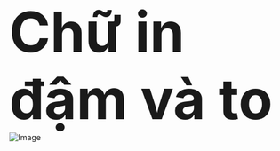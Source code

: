 <b style="font-size: 100px;">Chữ in đậm và to</b>
![Image](https://github.com/user-attachments/assets/74371ecd-aa5a-44b6-802d-307a2586d509)
  
 

